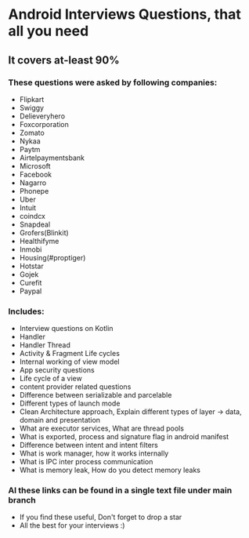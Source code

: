 # Android Interviews Questions, that all you need
## It covers at-least 90%

### These questions were asked by following companies:
* Flipkart
* Swiggy
* Delieveryhero
* Foxcorporation
* Zomato
* Nykaa
* Paytm 
* Airtelpaymentsbank 
* Microsoft
* Facebook
* Nagarro
* Phonepe
* Uber
* Intuit
* coindcx
* Snapdeal
* Grofers(Blinkit)
* Healthifyme
* Inmobi
* Housing(#proptiger)
* Hotstar
* Gojek
* Curefit
* Paypal

### Includes:
* Interview questions on Kotlin
* Handler
* Handler Thread
* Activity & Fragment Life cycles
* Internal working of view model
* App security questions
* Life cycle of a view
* content provider related questions
* Difference between serializable and parcelable 
* Different types of launch mode
* Clean Architecture approach, Explain different types of layer -> data, domain and presentation 
* What are executor services, What are thread pools
* What is exported, process and signature flag in android manifest
* Difference between intent and intent filters
* What is work manager, how it works internally
* What is IPC inter process communication 
* What is memory leak, How do you detect memory leaks

### Al these links can be found in a single text file under main branch
* If you find these useful, Don't forget to drop a star 
* All the best for your interviews :) 

